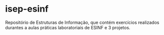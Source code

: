 # isep-esinf

Repositório de Estruturas de Informação, que contém exercícios realizados durantes a aulas práticas laboratoriais de ESINF e 3 projetos. 
